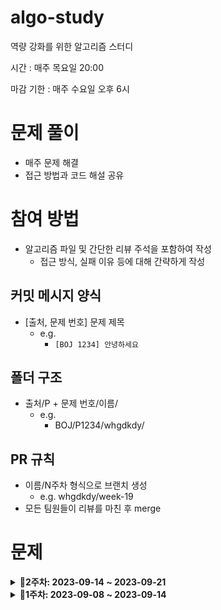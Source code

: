 # algo-study

역량 강화를 위한 알고리즘 스터디

시간 : 매주 목요일 20:00

마감 기한 : 매주 수요일 오후 6시

# 문제 풀이

- 매주 문제 해결
- 접근 방법과 코드 해설 공유

# 참여 방법

- 알고리즘 파일 및 간단한 리뷰 주석을 포함하여 작성
    - 접근 방식, 실패 이유 등에 대해 간략하게 작성

## 커밋 메시지 양식

- [출처, 문제 번호] 문제 제목
    - e.g.
        - `[BOJ 1234] 안녕하세요`

## 폴더 구조

- 출처/P + 문제 번호/이름/
    - e.g.
        - BOJ/P1234/whgdkdy/

## PR 규칙

- 이름/N주차 형식으로 브랜치 생성
    - e.g. whgdkdy/week-19
- 모든 팀원들이 리뷰를 마친 후 merge

# 문제

<details>
    
<summary><strong>🚨2주차: 2023-09-14 ~ 2023-09-21</strong></summary>
<br/>

|                         문제                         |
|:--------------------------------------------------:|
|   [창용 마을 무리의 개수](https://swexpertacademy.com/main/code/problem/problemDetail.do?contestProbId=AWngfZVa9XwDFAQU&) |
|   [수영대회 결승전 ( 완전 탐색 + 구현 )](https://swexpertacademy.com/main/code/userProblem/userProblemDetail.do?contestProbId=AWKaG6_6AGQDFARV)    |
|   [\[모의 SW 역량테스트\] 보호 필름](https://swexpertacademy.com/main/code/problem/problemDetail.do?contestProbId=AV5V1SYKAaUDFAWu)    |
|   [\[모의 SW 역량테스트\] 숫자 만들기](https://swexpertacademy.com/main/code/problem/problemDetail.do?contestProbId=AWIeRZV6kBUDFAVH)    |

</details>

<details>
    
<summary><strong>🚧1주차: 2023-09-08 ~ 2023-09-14</strong></summary>
<br/>

|                         문제                         |
|:--------------------------------------------------:|
|   [스도쿠](https://www.acmicpc.net/problem/2580) |
|   [양과 늑대](https://school.programmers.co.kr/learn/courses/30/lessons/92343?language=java)    |
|   [\[모의 SW 역량테스트\] 핀볼 게임](https://swexpertacademy.com/main/code/problem/problemDetail.do?contestProbId=AWXRF8s6ezEDFAUo&)    |
|   [치즈](https://www.acmicpc.net/problem/2638)    |
|   [인구 이동](https://www.acmicpc.net/problem/16234)    |
|   [⚾](https://www.acmicpc.net/problem/17281)    |

</details>
